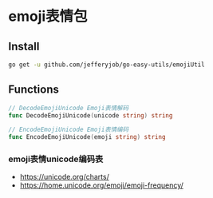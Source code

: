# emoji表情包

## Install

```bash
go get -u github.com/jefferyjob/go-easy-utils/emojiUtil
```

## Functions

```go
// DecodeEmojiUnicode Emoji表情解码
func DecodeEmojiUnicode(unicode string) string

// EncodeEmojiUnicode Emoji表情编码
func EncodeEmojiUnicode(emoji string) string
```

### emoji表情unicode编码表

- https://unicode.org/charts/
- https://home.unicode.org/emoji/emoji-frequency/